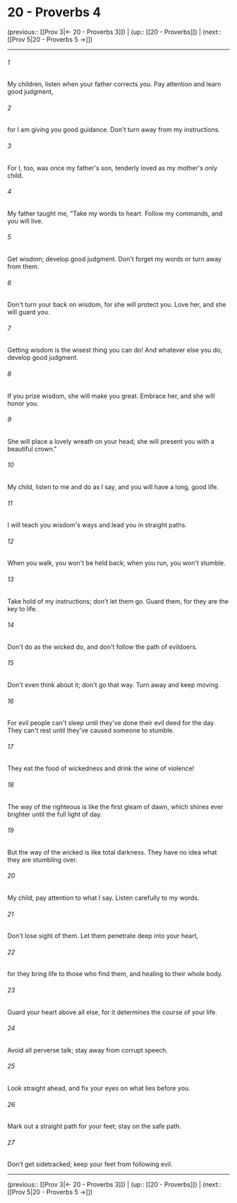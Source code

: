 # 20 - Proverbs 4

(previous:: [[Prov 3|← 20 - Proverbs 3]]) | (up:: [[20 - Proverbs]]) | (next:: [[Prov 5|20 - Proverbs 5 →]])

***


###### 1 
My children, listen when your father corrects you. Pay attention and learn good judgment, 

###### 2 
for I am giving you good guidance. Don't turn away from my instructions. 

###### 3 
For I, too, was once my father's son, tenderly loved as my mother's only child. 

###### 4 
My father taught me, "Take my words to heart. Follow my commands, and you will live. 

###### 5 
Get wisdom; develop good judgment. Don't forget my words or turn away from them. 

###### 6 
Don't turn your back on wisdom, for she will protect you. Love her, and she will guard you. 

###### 7 
Getting wisdom is the wisest thing you can do! And whatever else you do, develop good judgment. 

###### 8 
If you prize wisdom, she will make you great. Embrace her, and she will honor you. 

###### 9 
She will place a lovely wreath on your head; she will present you with a beautiful crown." 

###### 10 
My child, listen to me and do as I say, and you will have a long, good life. 

###### 11 
I will teach you wisdom's ways and lead you in straight paths. 

###### 12 
When you walk, you won't be held back; when you run, you won't stumble. 

###### 13 
Take hold of my instructions; don't let them go. Guard them, for they are the key to life. 

###### 14 
Don't do as the wicked do, and don't follow the path of evildoers. 

###### 15 
Don't even think about it; don't go that way. Turn away and keep moving. 

###### 16 
For evil people can't sleep until they've done their evil deed for the day. They can't rest until they've caused someone to stumble. 

###### 17 
They eat the food of wickedness and drink the wine of violence! 

###### 18 
The way of the righteous is like the first gleam of dawn, which shines ever brighter until the full light of day. 

###### 19 
But the way of the wicked is like total darkness. They have no idea what they are stumbling over. 

###### 20 
My child, pay attention to what I say. Listen carefully to my words. 

###### 21 
Don't lose sight of them. Let them penetrate deep into your heart, 

###### 22 
for they bring life to those who find them, and healing to their whole body. 

###### 23 
Guard your heart above all else, for it determines the course of your life. 

###### 24 
Avoid all perverse talk; stay away from corrupt speech. 

###### 25 
Look straight ahead, and fix your eyes on what lies before you. 

###### 26 
Mark out a straight path for your feet; stay on the safe path. 

###### 27 
Don't get sidetracked; keep your feet from following evil.

***

(previous:: [[Prov 3|← 20 - Proverbs 3]]) | (up:: [[20 - Proverbs]]) | (next:: [[Prov 5|20 - Proverbs 5 →]])
